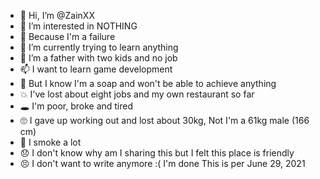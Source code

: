 - 👋 Hi, I’m @ZainXX
- 👀 I’m interested in NOTHING
- 🤗 Because I'm a failure
- 🌱 I’m currently trying to learn anything
- 💞️ I’m a father with two kids and no job
- 📫 I want to learn game development
- 🧼 But I know I'm a soap and won't be able to achieve anything
- 💥 I've lost about eight jobs and my own restaurant so far
- 🕳 I'm poor, broke and tired
- 🙄 I gave up working out and lost about 30kg, Not I'm a 61kg male (166 cm)
- 🤩 I smoke a lot
- 😞 I don't know why am I sharing this but I felt this place is friendly 
- 😣 I don't want to write anymore :( I'm done
This is per June 29, 2021
